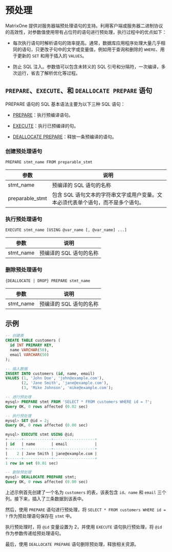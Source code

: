 # 预处理

MatrixOne 提供对服务器端预处理语句的支持。利用客户端或服务器二进制协议的高效性，对参数值使用带有占位符的语句进行预处理，执行过程中的优点如下：

- 每次执行语句时解析语句的效率提高。通常，数据库应用程序处理大量几乎相同的语句，只更改子句中的文字或变量值，例如用于查询和删除的 `WHERE`、用于更新的 `SET` 和用于插入的 `VALUES`。

- 防止 SQL 注入。参数值可以包含未转义的 SQL 引号和分隔符，一次编译，多次运行，省去了解析优化等过程。

## `PREPARE`、`EXECUTE`、和 `DEALLOCATE PREPARE` 语句

PREPARE 语句的 SQL 基本语法主要为以下三种 SQL 语句：

- [PREPARE](../../../Reference/SQL-Reference/Other/Prepared-Statements/prepare.md)：执行预编译语句。

- [EXECUTE](../../../Reference/SQL-Reference/Other/Prepared-Statements/execute.md)：执行已预编译的句。

- [DEALLOCATE PREPARE](../../../Reference/SQL-Reference/Other/Prepared-Statements/deallocate.md)：释放一条预编译的语句。

### 创建预处理语句

```
PREPARE stmt_name FROM preparable_stmt
```

|  参数   | 说明 |
|  ----  | ----  |
|stmt_name | 预编译的 SQL 语句的名称|
|preparable_stmt|包含 SQL 语句文本的字符串文字或用户变量。文本必须代表单个语句，而不是多个语句。|

### 执行预处理语句

```
EXECUTE stmt_name [USING @var_name [, @var_name] ...]
```

|  参数   | 说明 |
|  ----  | ----  |
|stmt_name | 预编译的 SQL 语句的名称 |

### 删除预处理语句

```
{DEALLOCATE | DROP} PREPARE stmt_name
```

|  参数   | 说明 |
|  ----  | ----  |
|stmt_name | 预编译的 SQL 语句的名称 |

## 示例

```sql
-- 创建表
CREATE TABLE customers (
  id INT PRIMARY KEY,
  name VARCHAR(50),
  email VARCHAR(50)
);

-- 插入数据
INSERT INTO customers (id, name, email)
VALUES (1, 'John Doe', 'john@example.com'),
       (2, 'Jane Smith', 'jane@example.com'),
       (3, 'Mike Johnson', 'mike@example.com');

-- 进行预处理
mysql> PREPARE stmt FROM 'SELECT * FROM customers WHERE id = ?';
Query OK, 0 rows affected (0.02 sec)

-- 执行预处理
mysql> SET @id = 2;
Query OK, 0 rows affected (0.00 sec)

mysql> EXECUTE stmt USING @id;
+------+------------+------------------+
| id   | name       | email            |
+------+------------+------------------+
|    2 | Jane Smith | jane@example.com |
+------+------------+------------------+
1 row in set (0.01 sec)

-- 删除预处理
mysql> DEALLOCATE PREPARE stmt;
Query OK, 0 rows affected (0.00 sec)
```

上述示例首先创建了一个名为 `customers` 的表，该表包含 `id`、`name` 和 `email` 三个列。接下来，插入了三条数据到该表中。

然后，使用 `PREPARE` 语句进行预处理，将 `SELECT * FROM customers WHERE id = ?` 作为预处理语句保存在 `stmt` 中。

执行预处理时，将 `@id` 变量设置为 2，并使用 `EXECUTE` 语句执行预处理，将 `@id` 作为参数传递给预处理语句。

最后，使用 `DEALLOCATE PREPARE` 语句删除预处理，释放相关资源。
